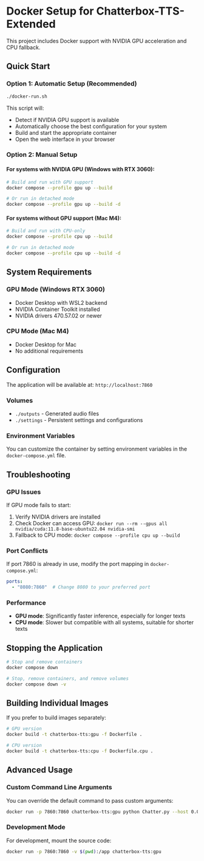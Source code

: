 # Docker Setup for Chatterbox-TTS-Extended

This project includes Docker support with NVIDIA GPU acceleration and CPU fallback.

## Quick Start

### Option 1: Automatic Setup (Recommended)
```bash
./docker-run.sh
```

This script will:
- Detect if NVIDIA GPU support is available
- Automatically choose the best configuration for your system
- Build and start the appropriate container
- Open the web interface in your browser

### Option 2: Manual Setup

#### For systems with NVIDIA GPU (Windows with RTX 3060):
```bash
# Build and run with GPU support
docker compose --profile gpu up --build

# Or run in detached mode
docker compose --profile gpu up --build -d
```

#### For systems without GPU support (Mac M4):
```bash
# Build and run with CPU-only
docker compose --profile cpu up --build

# Or run in detached mode
docker compose --profile cpu up --build -d
```

## System Requirements

### GPU Mode (Windows RTX 3060)
- Docker Desktop with WSL2 backend
- NVIDIA Container Toolkit installed
- NVIDIA drivers 470.57.02 or newer

### CPU Mode (Mac M4)
- Docker Desktop for Mac
- No additional requirements

## Configuration

The application will be available at: `http://localhost:7860`

### Volumes
- `./outputs` - Generated audio files
- `./settings` - Persistent settings and configurations

### Environment Variables
You can customize the container by setting environment variables in the `docker-compose.yml` file.

## Troubleshooting

### GPU Issues
If GPU mode fails to start:
1. Verify NVIDIA drivers are installed
2. Check Docker can access GPU: `docker run --rm --gpus all nvidia/cuda:11.8-base-ubuntu22.04 nvidia-smi`
3. Fallback to CPU mode: `docker compose --profile cpu up --build`

### Port Conflicts
If port 7860 is already in use, modify the port mapping in `docker-compose.yml`:
```yaml
ports:
  - "8080:7860"  # Change 8080 to your preferred port
```

### Performance
- **GPU mode**: Significantly faster inference, especially for longer texts
- **CPU mode**: Slower but compatible with all systems, suitable for shorter texts

## Stopping the Application

```bash
# Stop and remove containers
docker compose down

# Stop, remove containers, and remove volumes
docker compose down -v
```

## Building Individual Images

If you prefer to build images separately:

```bash
# GPU version
docker build -t chatterbox-tts:gpu -f Dockerfile .

# CPU version  
docker build -t chatterbox-tts:cpu -f Dockerfile.cpu .
```

## Advanced Usage

### Custom Command Line Arguments
You can override the default command to pass custom arguments:

```bash
docker run -p 7860:7860 chatterbox-tts:gpu python Chatter.py --host 0.0.0.0 --port 7860 --share
```

### Development Mode
For development, mount the source code:

```bash
docker run -p 7860:7860 -v $(pwd):/app chatterbox-tts:gpu
```
